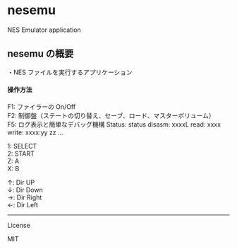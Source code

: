nesemu
=========

NES Emulator application

## nesemu の概要   

・NES ファイルを実行するアプリケーション   
   
#### 操作方法

F1:  ファイラーの On/Off   
F2:  制御盤（ステートの切り替え、セーブ、ロード、マスターボリューム）   
F5:  ログ表示と簡単なデバッグ機構
  Status: status
  disasm: xxxxL
  read:   xxxx
  write:  xxxx:yy zz ...
   
1:   SELECT   
2:   START   
Z:   A   
X:   B   
   
↑:  Dir UP   
↓:  Dir Down   
→:  Dir Right   
←:  Dir Left   
   
---
License

MIT
